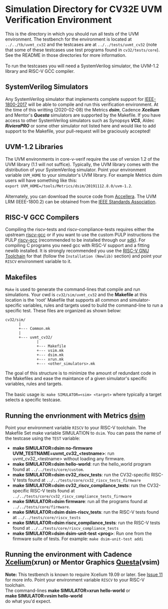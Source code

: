 Simulation Directory for CV32E UVM Verification Environment
==================================
This is the directory in which you should run all tests of the UVM environment.
The testbench for the environment is located at `../../tb/uvmt_cv32` and the
testcases are at `../../tests/uvmt_cv32` (note that some of these testcases use test programs found in
`cv32/tests/core`).  See the README in those directories for more information.
<br><br>
To run the testcases you will need a SystemVerilog simulator, the UVM-1.2 library and RISC-V GCC compiler.

SystemVerilog Simulators
----------------------------------
Any SystemVerilog simulator that implements complete support for [IEEE-1800-2017](https://ieeexplore.ieee.org/document/8299595)
will be able to compile and run this verification environment. At the time of this writting
(2020-02-08) the Metrics **_dsim_**, Cadence **_Xcelium_** and Mentor's **_Questa_** simulators are supported by the Makefile. 
If you have access to other SystemVerilog simulators such as Synopsys **_VCS_**, Aldec **_RivieraPRO_** or some other simulator
not listed here and would like to add support to the Makefile, your pull-request will be graciously accepted!

UVM-1.2 Libraries
-------------
The UVM environments in core-v-verif require the use of version 1.2 of the UVM library (1.1 will not suffice). Typically,
the UVM library comes with the distribution of your SystemVerilog simulator.  Point your environment
variable `UVM_HOME` to your simulator's UVM library. For example Metrics dsim users will have something
like this:<br>`export UVM_HOME=/tools/Metrics/dsim/20191112.8.0/uvm-1.2`.
<br><br>
Alternately, you can download the source code from
[Accellera](https://www.accellera.org/downloads/standards/uvm).  The UVM LRM (IEEE-1800.2) can be obtained
from the [IEEE Standards Association](https://standards.ieee.org/).

RISC-V GCC Compilers
--------------------
Compiling the riscv-tests and riscv-compliance-tests requires either the upstream
[riscv-gcc](https://github.com/riscv/riscv-gcc) or if you want to use the custom
PULP instructions the PULP
[riscv-gcc](https://github.com/pulp-platform/pulp-riscv-gcc) (recommended to be
installed through our [sdk](https://github.com/pulp-platform/pulp-sdk)).
For compiling C programs you need gcc with RISC-V support and a fitting newlib installed.
It is strongly recommended you use the [RISC-V GNU
Toolchain](https://github.com/riscv/riscv-gnu-toolchain) for that (follow the
`Installation (Newlib)` section) and point your `RISCV` environment variable to it.

Makefiles
-----------
`Make` is used to generate the command-lines that compile and run simulations.
Your cwd is `cv32/sim/uvmt_cv32` and the **Makefile** at this location is the
'root' Makefile that supports all common and simulator-specific variables,
rules and targets used to build the command-line to run a specific test. These
files are organized as shown below:
```
cv32/sim/
      |
      +--- Common.mk
      |
      +--- uvmt_cv32/
              |
              +--- Makefile
              +--- vsim.mk
              +--- dsim.mk
              +--- xrun.mk
              +--- <other_simulators>.mk
```
The goal of this structure is to minimize the amount of redundant code in the
Makefiles and ease the maintance of a given simulator's specific variables,
rules and targets.<br><br>
The basic usage is: `make SIMULATOR=<sim> <target>` where typically a target
selects a specific testcase.

Running the envrionment with Metrics [dsim](https://metrics.ca)
----------------------
Point your environment variable `RISCV` to your RISC-V toolchain. The Makefile
Set make variable SIMULATION to `dsim`.  You can pass the name of the testcase using the `TEST` variable:
* **make SIMULATOR=dsim no-firmware UVM_TESTNAME=uvmt_cv32_\<testname\>**: run uvmt_cv32_\<testname\> without loading any firmware.
* **make SIMULATOR=dsim hello-world**: run the hello_world program found at `../../tests/core/custom`.
* **make SIMULATOR=dsim cv32_riscv_tests**: run the CV32-specific RISC-V tests found at `../../tests/core/cv32_riscv_tests_firmware`
* **make SIMULATOR=dsim cv32_riscv_compilance_tests**: run the CV32-specific RISC-V tests found at `../../tests/core/cv32_riscv_compliance_tests_firmware`
* **make SIMULATOR=dsim firmware**: run all the programs found at `../../tests/core/firmware`.
* **make SIMULATOR=dsim dsim-riscv_tests**: run the RISC-V tests found at `../../tests/core/riscv_tests`
* **make SIMULATOR=dsim riscv_compilance_tests**: run the RISC-V tests found at `../../tests/core/riscv_compliance_tests`
* **make SIMULATOR=dsim dsim-unit-test \<prog\>**: Run one <prog> from the firmware suite of tests.  For example: `make dsim-unit-test addi`

Running the environment with Cadence [Xcelium](https://www.cadence.com/en_US/home/tools/system-design-and-verification/simulation-and-testbench-verification/xcelium-parallel-simulator.html)(xrun) or Mentor Graphics [Questa](https://www.mentor.com/products/fv/questa/)(vsim)
----------------------
**Note:** This testbench is known to require Xcelium 19.09 or later.  See [Issue 11](https://github.com/openhwgroup/core-v-verif/issues/11) for more info.
Point your environment variable `RISCV` to your RISC-V toolchain.<br>
The command-lines **make SIMULATOR=xrun hello-world** or<br>**make SIMULATOR=vsim hello-world**<br>do what you'd expect.
